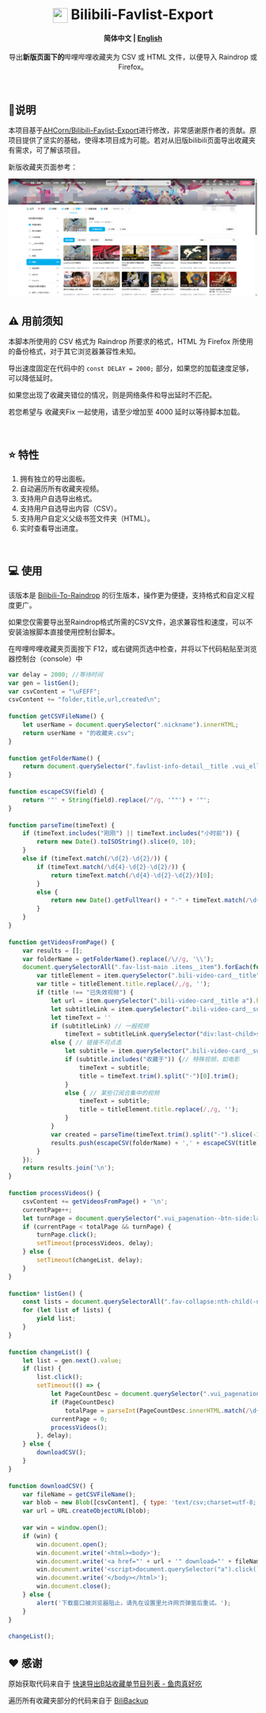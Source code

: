 <div align="center">

#  <img src="https://www.bilibili.com/favicon.ico" width="30" height="30" style="vertical-align: text-bottom;">  <a href="https://greasyfork.org/zh-CN/scripts/523629-%E9%80%82%E9%85%8D%E6%96%B0%E7%89%88%E9%A1%B5%E9%9D%A2-%E5%93%94%E5%93%A9%E5%93%94%E5%93%A9%E6%94%B6%E8%97%8F%E5%A4%B9%E5%AF%BC%E5%87%BA" style="text-decoration: none;"> Bilibili-Favlist-Export </a>

#### **简体中文** | <a href="https://github.com/vanilla-tiramisu/Bilibili-Favlist-Export/blob/main/README_EN.md"> English </a>

导出**新版页面下的**哔哩哔哩收藏夹为 CSV 或 HTML 文件，以便导入 Raindrop 或 Firefox。

</div>

<br>

## 👀说明

本项目基于[AHCorn/Bilibili-Favlist-Export](https://github.com/AHCorn/Bilibili-Favlist-Export)进行修改，非常感谢原作者的贡献。原项目提供了坚实的基础，使得本项目成为可能。若对从旧版bilibili页面导出收藏夹有需求，可了解该项目。

新版收藏夹页面参考：

![新版页面](image.png)

## ⚠ 用前须知

本脚本所使用的 CSV 格式为 Raindrop 所要求的格式，HTML 为 Firefox 所使用的备份格式，对于其它浏览器兼容性未知。

导出速度固定在代码中的 ``` const DELAY = 2000; ``` 部分，如果您的加载速度足够，可以降低延时。

如果您出现了收藏夹错位的情况，则是网络条件和导出延时不匹配。

若您希望与  收藏夹Fix 一起使用，请至少增加至 4000 延时以等待脚本加载。


<br>

## ⭐ 特性
1. 拥有独立的导出面板。
2. 自动遍历所有收藏夹视频。
3. 支持用户自选导出格式。
4. 支持用户自选导出内容（CSV）。
5. 支持用户自定义父级书签文件夹（HTML）。
6. 实时查看导出进度。
   
<br>


## 💻 使用
该版本是 [Bilibili-To-Raindrop](https://github.com/AHCorn/Bilibili-To-Raindrop) 的衍生版本，操作更为便捷，支持格式和自定义程度更广。

如果您仅需要导出至Raindrop格式所需的CSV文件，追求兼容性和速度，可以不安装油猴脚本直接使用控制台脚本。

在哔哩哔哩收藏夹页面按下 F12，或右键网页选中检查，并将以下代码粘贴至浏览器控制台（console）中
```js
var delay = 2000; //等待时间
var gen = listGen();
var csvContent = "\uFEFF";
csvContent += "folder,title,url,created\n";

function getCSVFileName() {
    let userName = document.querySelector(".nickname").innerHTML;
    return userName + "的收藏夹.csv";
}

function getFolderName() {
    return document.querySelector(".favlist-info-detail__title .vui_ellipsis").innerHTML;
}

function escapeCSV(field) {
    return '"' + String(field).replace(/"/g, '""') + '"';
}

function parseTime(timeText) {
    if (timeText.includes("刚刚") || timeText.includes("小时前")) {
        return new Date().toISOString().slice(0, 10);
    }
    else if (timeText.match(/\d{2}-\d{2}/)) {
        if (timeText.match(/\d{4}-\d{2}-\d{2}/)) {
            return timeText.match(/\d{4}-\d{2}-\d{2}/)[0];
        }
        else {
            return new Date().getFullYear() + "-" + timeText.match(/\d{2}-\d{2}/)[0];
        }
    }
}

function getVideosFromPage() {
    var results = [];
    var folderName = getFolderName().replace(/\//g, '\\');
    document.querySelectorAll(".fav-list-main .items__item").forEach(function (item) {
        var titleElement = item.querySelector(".bili-video-card__title");
        var title = titleElement.title.replace(/,/g, '');
        if (title !== "已失效视频") {
            let url = item.querySelector(".bili-video-card__title a").href
            let subtitleLink = item.querySelector(".bili-video-card__subtitle a")
            let timeText = ''
            if (subtitleLink) // 一般视频
                timeText = subtitleLink.querySelector("div:last-child>span").title
            else { // 链接不可点击
                let subtitle = item.querySelector(".bili-video-card__subtitle>span").title
                if (subtitle.includes("收藏于")) {// 特殊视频，如电影
                    timeText = subtitle;
                    title = timeText.trim().split("·")[0].trim();
                }
                else { // 某些订阅合集中的视频
                    timeText = subtitle;
                    title = titleElement.title.replace(/,/g, '');
                }
            }
            var created = parseTime(timeText.trim().split("·").slice(-1)[0].trim());
            results.push(escapeCSV(folderName) + ',' + escapeCSV(title) + ',' + escapeCSV(url) + ',' + escapeCSV(created));
        }
    });
    return results.join('\n');
}

function processVideos() {
    csvContent += getVideosFromPage() + '\n';
    currentPage++;
    let turnPage = document.querySelector(".vui_pagenation--btn-side:last-child");
    if (currentPage < totalPage && turnPage) {
        turnPage.click();
        setTimeout(processVideos, delay);
    } else {
        setTimeout(changeList, delay);
    }
}

function* listGen() {
    const lists = document.querySelectorAll(".fav-collapse:nth-child(-n+2) .vui_collapse_item .fav-sidebar-item .vui_sidebar-item");
    for (let list of lists) {
        yield list;
    }
}

function changeList() {
    let list = gen.next().value;
    if (list) {
        list.click();
        setTimeout(() => {
            let PageCountDesc = document.querySelector(".vui_pagenation-go__count")
            if (PageCountDesc)
                totalPage = parseInt(PageCountDesc.innerHTML.match(/\d+/)[0]) || 1;
            currentPage = 0;
            processVideos();
        }, delay);
    } else {
        downloadCSV();
    }
}

function downloadCSV() {
    var fileName = getCSVFileName();
    var blob = new Blob([csvContent], { type: 'text/csv;charset=utf-8;' });
    var url = URL.createObjectURL(blob);

    var win = window.open();
    if (win) {
        win.document.open();
        win.document.write('<html><body>');
        win.document.write('<a href="' + url + '" download="' + fileName + '">点击下载</a>');
        win.document.write('<script>document.querySelector("a").click();</script>');
        win.document.write('</body></html>');
        win.document.close();
    } else {
        alert('下载窗口被浏览器阻止，请先在设置里允许网页弹窗后重试。');
    }
}

changeList();

```


## ❤️ 感谢

原始获取代码来自于 [快速导出B站收藏单节目列表 - 鱼肉真好吃](https://www.cnblogs.com/toumingbai/p/11399238.html)

遍历所有收藏夹部分的代码来自于 [BiliBackup](https://github.com/sweatran/BiliBackup?tab=readme-ov-file)

